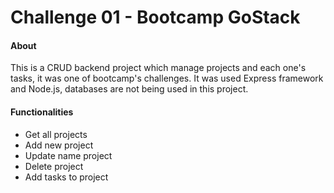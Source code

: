 # Challenge 01 - Bootcamp GoStack

#### About
This is a CRUD backend project which manage projects and each one's tasks, it was one of bootcamp's challenges.
It was used Express framework and Node.js, databases are not being used in this project.

#### Functionalities
* Get all projects 
* Add new project
* Update name project
* Delete project
* Add tasks to project
